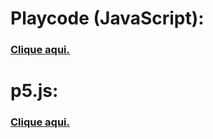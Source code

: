 # Playcode (JavaScript):

### [Clique aqui.](https://playcode.io/empty_javascript)

# p5.js:

### [Clique aqui.](https://editor.p5js.org/)